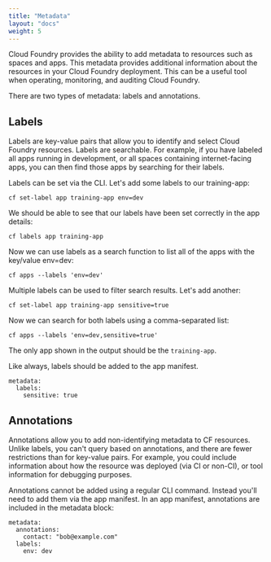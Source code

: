 ```yaml
---
title: "Metadata"
layout: "docs"
weight: 5
---
```


Cloud Foundry provides the ability to add metadata to resources such as spaces and apps. This metadata provides additional information about the resources in your Cloud Foundry deployment. This can be a useful tool when operating, monitoring, and auditing Cloud Foundry.

There are two types of metadata: labels and annotations.

## Labels

Labels are key-value pairs that allow you to identify and select Cloud Foundry resources. Labels are searchable. For example, if you have labeled all apps running in development, or all spaces containing internet-facing apps, you can then find those apps by searching for their labels.

Labels can be set via the CLI. Let's add some labels to our training-app:

```
cf set-label app training-app env=dev
```

We should be able to see that our labels have been set correctly in the app details:

```
cf labels app training-app
```

Now we can use labels as a search function to list all of the apps with the key/value env=dev:

```
cf apps --labels 'env=dev'
```

Multiple labels can be used to filter search results. Let's add another:

```
cf set-label app training-app sensitive=true
```

Now we can search for both labels using a comma-separated list:

```
cf apps --labels 'env=dev,sensitive=true'
```

The only app shown in the output should be the `training-app`.

Like always, labels should be added to the app manifest.

```
metadata:
  labels:
    sensitive: true
```

## Annotations

Annotations allow you to add non-identifying metadata to CF resources. Unlike labels, you can't query based on annotations, and there are fewer restrictions than for key-value pairs. For example, you could include information about how the resource was deployed (via CI or non-CI), or tool information for debugging purposes.

Annotations cannot be added using a regular CLI command. Instead you'll need to add them via the app manifest. In an app manifest, annotations are included in the metadata block:

```
metadata:
  annotations:
    contact: "bob@example.com"
  labels:
    env: dev
```
